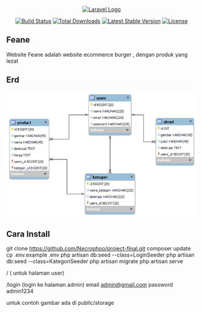 <p align="center"><a href="https://laravel.com" target="_blank"><img src="https://raw.githubusercontent.com/laravel/art/master/logo-lockup/5%20SVG/2%20CMYK/1%20Full%20Color/laravel-logolockup-cmyk-red.svg" width="400" alt="Laravel Logo"></a></p>

<p align="center">
<a href="https://github.com/laravel/framework/actions"><img src="https://github.com/laravel/framework/workflows/tests/badge.svg" alt="Build Status"></a>
<a href="https://packagist.org/packages/laravel/framework"><img src="https://img.shields.io/packagist/dt/laravel/framework" alt="Total Downloads"></a>
<a href="https://packagist.org/packages/laravel/framework"><img src="https://img.shields.io/packagist/v/laravel/framework" alt="Latest Stable Version"></a>
<a href="https://packagist.org/packages/laravel/framework"><img src="https://img.shields.io/packagist/l/laravel/framework" alt="License"></a>
</p>

## Feane

Website Feane adalah website ecommerce burger , dengan produk yang lezat

## Erd

![ERD](erd/erd_feane.png)

## Cara Install

git clone https://github.com/Necrophoo/project-final.git
composer update
cp .env.example .env
php artisan db:seed --class=LoginSeeder
php artisan db:seed --class=KategoriSeeder
php artisan migrate
php artisan serve

/ ( untuk halaman user)

/login (login ke halaman admin)
email admin@gmail.com
password admin1234

untuk contoh gambar ada di public/storage
